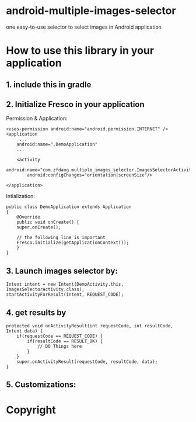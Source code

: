 # android-multiple-images-selector

one easy-to-use selector to select images in Android application

# How to use this library in your application

## 1. include this in gradle
## 2. Initialize Fresco in your application
Permission & Application:

	<uses-permission android:name="android.permission.INTERNET" />
    <application
    	 ...
        android:name=".DemoApplication"
        ...
        
        <activity
            android:name="com.zfdang.multiple_images_selector.ImagesSelectorActivity"
            android:configChanges="orientation|screenSize"/>
        
	</application>

Intialization:

	public class DemoApplication extends Application
	{
    	@Override
    	public void onCreate() {
        super.onCreate();

        // the following line is important
        Fresco.initialize(getApplicationContext());
    	}
	}
 


## 3. Launch images selector by:

	Intent intent = new Intent(DemoActivity.this, ImagesSelectorActivity.class);
	startActivityForResult(intent, REQUEST_CODE);


## 4. get results by
    protected void onActivityResult(int requestCode, int resultCode, Intent data) {
        if(requestCode == REQUEST_CODE) {
            if(resultCode == RESULT_OK) {
                // DO Things here
            }
        }
        super.onActivityResult(requestCode, resultCode, data);
    }


## 5. Customizations:

# Copyright
